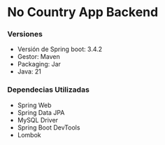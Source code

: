 
# No Country App Backend

### Versiones

- Versión de Spring boot: 3.4.2
- Gestor: Maven
- Packaging: Jar
- Java: 21

### Dependecias Utilizadas

- Spring Web
- Spring Data JPA
- MySQL Driver
- Spring Boot DevTools
- Lombok
